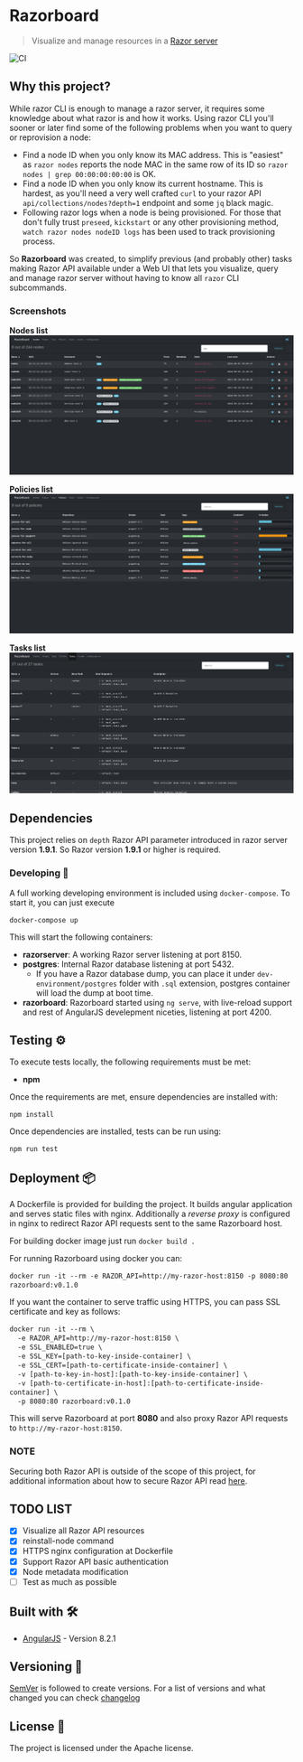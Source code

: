 # Razorboard

> Visualize and manage resources in a [Razor server](https://github.com/puppetlabs/razor-server)

![CI](https://github.com/Wiston999/razorboard/workflows/CI/badge.svg)

## Why this project?

While razor CLI is enough to manage a razor server, it requires some knowledge about what razor is and
how it works. Using razor CLI you'll sooner or later find some of the following problems when you want
to query or reprovision a node:
- Find a node ID when you only know its MAC address. This is "easiest" as `razor nodes` reports the node MAC in the same row of its ID
 so `razor nodes | grep 00:00:00:00:00` is OK.
- Find a node ID when you only know its current hostname. This is hardest, as you'll need a very well crafted `curl` to your razor
 API `api/collections/nodes?depth=1` endpoint and some `jq` black magic.
- Following razor logs when a node is being provisioned. For those that don't fully trust `preseed`, `kickstart` or any other provisioning
 method, `watch razor nodes nodeID logs` has been used to track provisioning process.

So **Razorboard** was created, to simplify previous (and probably other) tasks making Razor API available under a Web UI
that lets you visualize, query and manage razor server without having to know all `razor` CLI subcommands.

### Screenshots

**Nodes list**
![nodes-list](./screenshots/nodes.png)

**Policies list**
![policies-list](./screenshots/policies.png)

**Tasks list**
![tasks-list](./screenshots/tasks.png)

## Dependencies

This project relies on `depth` Razor API parameter introduced in razor server version **1.9.1**. So
Razor version **1.9.1** or higher is required.

### Developing 🔧

A full working developing environment is included using `docker-compose`. To start it, you can just execute

```
docker-compose up
```

This will start the following containers:

- **razorserver**: A working Razor server listening at port 8150.
- **postgres**: Internal Razor database listening at port 5432.
  - If you have a Razor database dump, you can place it under `dev-environment/postgres` folder with `.sql` extension,
   postgres container will load the dump at boot time.
- **razorboard**: Razorboard started using `ng serve`, with live-reload support and rest of AngularJS develepment niceties,
 listening at port 4200.

## Testing ⚙️

To execute tests locally, the following requirements must be met:

- **npm**

Once the requirements are met, ensure dependencies are installed with:

```
npm install
```

Once dependencies are installed, tests can be run using:

```
npm run test
```

## Deployment 📦

A Dockerfile is provided for building the project. It builds angular application and serves
static files with nginx. Additionally a *reverse proxy* is configured in nginx to redirect Razor
API requests sent to the same Razorboard host.

For building docker image just run `docker build .`

For running Razorboard using docker you can:

```
docker run -it --rm -e RAZOR_API=http://my-razor-host:8150 -p 8080:80 razorboard:v0.1.0
```

If you want the container to serve traffic using HTTPS, you can pass SSL certificate and key as follows:

```
docker run -it --rm \
  -e RAZOR_API=http://my-razor-host:8150 \
  -e SSL_ENABLED=true \
  -e SSL_KEY=[path-to-key-inside-container] \
  -e SSL_CERT=[path-to-certificate-inside-container] \
  -v [path-to-key-in-host]:[path-to-key-inside-container] \
  -v [path-to-certificate-in-host]:[path-to-certificate-inside-container] \
  -p 8080:80 razorboard:v0.1.0
```

This will serve Razorboard at port **8080** and also proxy Razor API requests to `http://my-razor-host:8150`.

### NOTE

Securing both Razor API is outside of the scope of this project, for additional information about how to
secure Razor API read [here](https://github.com/puppetlabs/razor-server/wiki/Securing-the-server).

## TODO LIST

* [X] Visualize all Razor API resources
* [X] reinstall-node command
* [X] HTTPS nginx configuration at Dockerfile
* [X] Support Razor API basic authentication
* [X] Node metadata modification
* [ ] Test as much as possible

## Built with 🛠️

* [AngularJS](https://angularjs.org/) - Version 8.2.1

## Versioning 📌

[SemVer](http://semver.org/) is followed to create versions.
For a list of versions and what changed you can check [changelog](./CHANGELOG.md)

## License 📄

The project is licensed under the Apache license.
